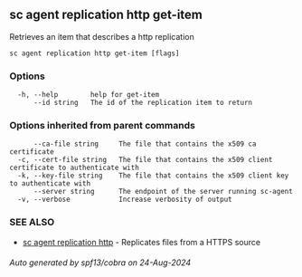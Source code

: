 ## sc agent replication http get-item

Retrieves an item that describes a http replication

```
sc agent replication http get-item [flags]
```

### Options

```
  -h, --help        help for get-item
      --id string   The id of the replication item to return
```

### Options inherited from parent commands

```
      --ca-file string     The file that contains the x509 ca certificate
  -c, --cert-file string   The file that contains the x509 client certificate to authenticate with
  -k, --key-file string    The file that contains the x509 client key to authenticate with
      --server string      The endpoint of the server running sc-agent
  -v, --verbose            Increase verbosity of output
```

### SEE ALSO

* [sc agent replication http](sc_agent_replication_http.md)	 - Replicates files from a HTTPS source

###### Auto generated by spf13/cobra on 24-Aug-2024
